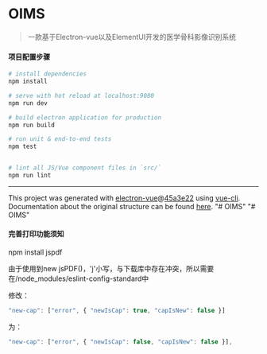 # OIMS

> 一款基于Electron-vue以及ElementUI开发的医学骨科影像识别系统

#### 项目配置步骤

``` bash
# install dependencies
npm install

# serve with hot reload at localhost:9080
npm run dev

# build electron application for production
npm run build

# run unit & end-to-end tests
npm test


# lint all JS/Vue component files in `src/`
npm run lint

```

---

This project was generated with [electron-vue](https://github.com/SimulatedGREG/electron-vue)@[45a3e22](https://github.com/SimulatedGREG/electron-vue/tree/45a3e224e7bb8fc71909021ccfdcfec0f461f634) using [vue-cli](https://github.com/vuejs/vue-cli). Documentation about the original structure can be found [here](https://simulatedgreg.gitbooks.io/electron-vue/content/index.html).
"# OIMS" 
"# OIMS" 



#### 完善打印功能须知

npm install jspdf

由于使用到new jsPDF()，'j'小写，与下载库中存在冲突，所以需要在/node_modules/eslint-config-standard中

修改：

```javascript
"new-cap": ["error", { "newIsCap": true, "capIsNew": false }]
```

为：

```javascript
"new-cap": ["error", { "newIsCap": false, "capIsNew": false }],
```